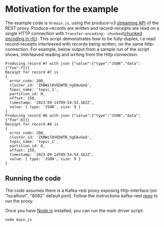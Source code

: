# Motivation for the example

The example code is in `main.js`, using the produce-v3 [streaming API](https://github.com/confluentinc/kafka-rest/blob/8fb324845b5a7bd48aba24cd6dfd6136534a0588/api/v3/openapi.yaml#L1416) of the REST proxy. 
Produce-records are written and record-receipts are read on a single HTTP connection with `Transfer-encoding: chunked`([chunked encoding in rfc](https://datatracker.ietf.org/doc/html/rfc2616#section-3.6.1)). 
This script demonstrates how to be fully-duplex, i.e read record-receipts interleaved with records being written, on the same http-connection. 
For example, below output from a sample run of the script shows, interleaved reading and writing from the Http connection.

```shell
Producing record #7 with json {"value":{"type":"JSON","data":{"foo":7}}}
Receipt for record #7 is
{
  error_code: 200,
  cluster_id: 'ZXBWzl8VQ5WTB_hgEAuGeQ',
  topic_name: 'topic_1',
  partition_id: 0,
  offset: 158,
  timestamp: '2023-09-14T09:54:53.162Z',
  value: { type: 'JSON', size: 9 }
}
Producing record #8 with json {"value":{"type":"JSON","data":{"foo":8}}}
Receipt for record #8 is
{
  error_code: 200,
  cluster_id: 'ZXBWzl8VQ5WTB_hgEAuGeQ',
  topic_name: 'topic_1',
  partition_id: 0,
  offset: 159,
  timestamp: '2023-09-14T09:54:54.162Z',
  value: { type: 'JSON', size: 9 }
}
```

## Running the code

The code assumes there is a Kafka-rest proxy exposing http-interface (on "localhost", "8082" default port). 
Follow the instructions kafka-rest [repo](https://github.com/confluentinc/kafka-rest) to run the proxy.

Once you have [Node.js](https://nodejs.org/) installed, you can run the main driver script:
```shell
node main.js
```
